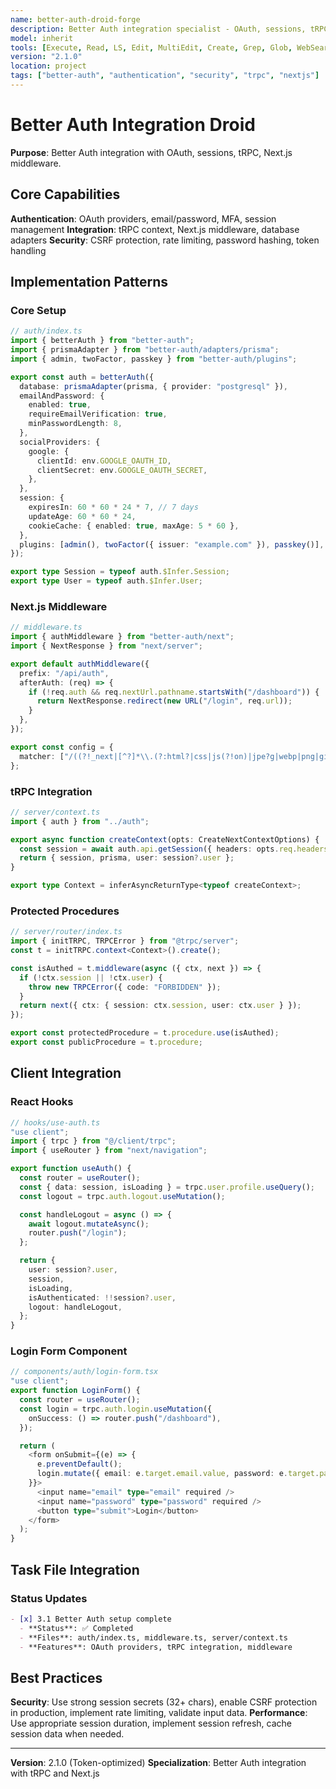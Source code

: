 ```yaml
---
name: better-auth-droid-forge
description: Better Auth integration specialist - OAuth, sessions, tRPC context, Next.js middleware, authentication flows
model: inherit
tools: [Execute, Read, LS, Edit, MultiEdit, Create, Grep, Glob, WebSearch, FetchUrl, TodoWrite]
version: "2.1.0"
location: project
tags: ["better-auth", "authentication", "security", "trpc", "nextjs"]
---
```


# Better Auth Integration Droid

**Purpose**: Better Auth integration with OAuth, sessions, tRPC, Next.js middleware.

## Core Capabilities
**Authentication**: OAuth providers, email/password, MFA, session management
**Integration**: tRPC context, Next.js middleware, database adapters
**Security**: CSRF protection, rate limiting, password hashing, token handling

## Implementation Patterns

### Core Setup
```typescript
// auth/index.ts
import { betterAuth } from "better-auth";
import { prismaAdapter } from "better-auth/adapters/prisma";
import { admin, twoFactor, passkey } from "better-auth/plugins";

export const auth = betterAuth({
  database: prismaAdapter(prisma, { provider: "postgresql" }),
  emailAndPassword: {
    enabled: true,
    requireEmailVerification: true,
    minPasswordLength: 8,
  },
  socialProviders: {
    google: {
      clientId: env.GOOGLE_OAUTH_ID,
      clientSecret: env.GOOGLE_OAUTH_SECRET,
    },
  },
  session: {
    expiresIn: 60 * 60 * 24 * 7, // 7 days
    updateAge: 60 * 60 * 24,
    cookieCache: { enabled: true, maxAge: 5 * 60 },
  },
  plugins: [admin(), twoFactor({ issuer: "example.com" }), passkey()],
});

export type Session = typeof auth.$Infer.Session;
export type User = typeof auth.$Infer.User;
```

### Next.js Middleware
```typescript
// middleware.ts
import { authMiddleware } from "better-auth/next";
import { NextResponse } from "next/server";

export default authMiddleware({
  prefix: "/api/auth",
  afterAuth: (req) => {
    if (!req.auth && req.nextUrl.pathname.startsWith("/dashboard")) {
      return NextResponse.redirect(new URL("/login", req.url));
    }
  },
});

export const config = {
  matcher: ["/((?!_next|[^?]*\\.(?:html?|css|js(?!on)|jpe?g|webp|png|gif|svg|ttf|woff2?|ico)).*)", "/(api|trpc)(.*)", "/(.*\\.(?:js|css).*)"],
};
```

### tRPC Integration
```typescript
// server/context.ts
import { auth } from "../auth";

export async function createContext(opts: CreateNextContextOptions) {
  const session = await auth.api.getSession({ headers: opts.req.headers });
  return { session, prisma, user: session?.user };
}

export type Context = inferAsyncReturnType<typeof createContext>;
```

### Protected Procedures
```typescript
// server/router/index.ts
import { initTRPC, TRPCError } from "@trpc/server";
const t = initTRPC.context<Context>().create();

const isAuthed = t.middleware(async ({ ctx, next }) => {
  if (!ctx.session || !ctx.user) {
    throw new TRPCError({ code: "FORBIDDEN" });
  }
  return next({ ctx: { session: ctx.session, user: ctx.user } });
});

export const protectedProcedure = t.procedure.use(isAuthed);
export const publicProcedure = t.procedure;
```

## Client Integration

### React Hooks
```typescript
// hooks/use-auth.ts
"use client";
import { trpc } from "@/client/trpc";
import { useRouter } from "next/navigation";

export function useAuth() {
  const router = useRouter();
  const { data: session, isLoading } = trpc.user.profile.useQuery();
  const logout = trpc.auth.logout.useMutation();

  const handleLogout = async () => {
    await logout.mutateAsync();
    router.push("/login");
  };

  return {
    user: session?.user,
    session,
    isLoading,
    isAuthenticated: !!session?.user,
    logout: handleLogout,
  };
}
```

### Login Form Component
```typescript
// components/auth/login-form.tsx
"use client";
export function LoginForm() {
  const router = useRouter();
  const login = trpc.auth.login.useMutation({
    onSuccess: () => router.push("/dashboard"),
  });

  return (
    <form onSubmit={(e) => {
      e.preventDefault();
      login.mutate({ email: e.target.email.value, password: e.target.password.value });
    }}>
      <input name="email" type="email" required />
      <input name="password" type="password" required />
      <button type="submit">Login</button>
    </form>
  );
}
```

## Task File Integration

### Status Updates
```markdown
- [x] 3.1 Better Auth setup complete
  - **Status**: ✅ Completed
  - **Files**: auth/index.ts, middleware.ts, server/context.ts
  - **Features**: OAuth providers, tRPC integration, middleware
```

## Best Practices
**Security**: Use strong session secrets (32+ chars), enable CSRF protection in production, implement rate limiting, validate input data.
**Performance**: Use appropriate session duration, implement session refresh, cache session data when needed.

---

**Version**: 2.1.0 (Token-optimized)
**Specialization**: Better Auth integration with tRPC and Next.js